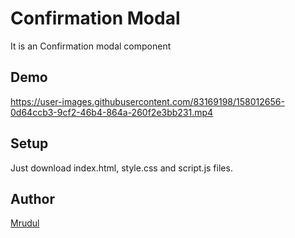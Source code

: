 # Confirmation Modal
It is an Confirmation modal component

## Demo
https://user-images.githubusercontent.com/83169198/158012656-0d64ccb3-9cf2-46b4-864a-260f2e3bb231.mp4


## Setup
Just download index.html, style.css and script.js files.

## Author
[Mrudul](https://github.com/mrudulkolambe)
